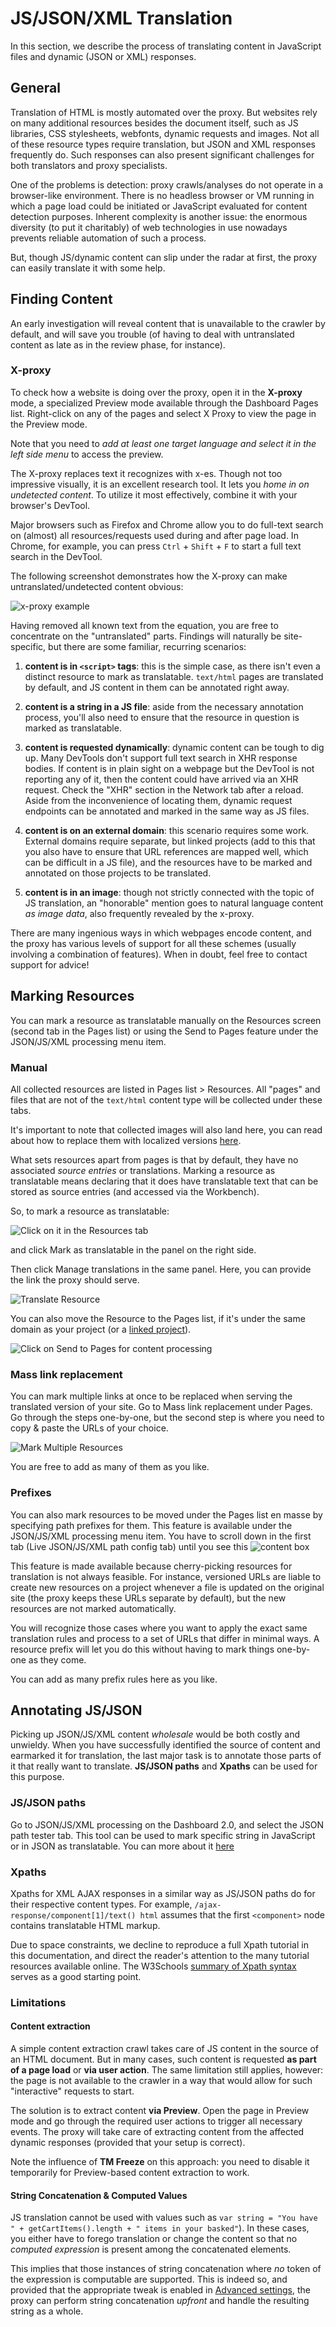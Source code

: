 # JS/JSON/XML Translation

In this section, we describe the process of translating content in JavaScript files and dynamic (JSON or XML) responses.

## General

Translation of HTML is mostly automated over the proxy. But websites rely on many additional resources besides the document itself, such as JS libraries, CSS stylesheets, webfonts, dynamic requests and images. Not all of these resource types require translation, but JSON and XML responses frequently do. Such responses can also present significant challenges for both translators and proxy specialists.

One of the problems is detection: proxy crawls/analyses do not operate in a browser-like environment. There is no headless browser or VM running in which a page load could be initiated or JavaScript evaluated for content detection purposes. Inherent complexity is another issue: the enormous diversity (to put it charitably) of web technologies in use nowadays prevents reliable automation of such a process.

But, though JS/dynamic content can slip under the radar at first, the proxy can easily translate it with some help.

## Finding Content

An early investigation will reveal content that is unavailable to the crawler by default, and will save you trouble (of having to deal with untranslated content as late as in the review phase, for instance).

### X-proxy

To check how a website is doing over the proxy, open it in the **X-proxy** mode, a specialized Preview mode available through the Dashboard Pages list. Right-click on any of the pages and select X Proxy to view the page in the Preview mode.

Note that you need to *add at least one target language *and* select it in the left side menu* to access the preview.

The X-proxy replaces text it recognizes with x-es. Though not too impressive visually, it is an excellent research tool. It lets you *home in on undetected content*. To utilize it most effectively, combine it with your browser's DevTool.

Major browsers such as Firefox and Chrome allow you to do full-text search on (almost) all resources/requests used during and after page load. In Chrome, for example, you can press `Ctrl`  + `Shift` + `F` to start a full text search in the DevTool.

The following screenshot demonstrates how the X-proxy can make untranslated/undetected content obvious:

![x-proxy example](/img/x_proxy_example.png)

Having removed all known text from the equation, you are free to concentrate on the "untranslated" parts. Findings will naturally be site-specific, but there are some familiar, recurring scenarios:

1. **content is in `<script>` tags**: this is the simple case, as there isn't even a distinct resource to mark as translatable. `text/html` pages are translated by default, and JS content in them can be annotated right away.

2. **content is a string in a JS file**: aside from the necessary annotation process, you'll also need to ensure that the resource in question is marked as translatable.

3. **content is requested dynamically**: dynamic content can be tough to dig up. Many DevTools don't support full text search in XHR response bodies. If content is in plain sight on a webpage but the DevTool is not reporting any of it, then the content could have arrived via an XHR request. Check the "XHR" section in the Network tab after a reload. Aside from the inconvenience of locating them, dynamic request endpoints can be annotated and marked in the same way as JS files.

4. **content is on an external domain**: this scenario requires some work. External domains require separate, but linked projects (add to this that you also have to ensure that URL references are mapped well, which can be difficult in a JS file), and the resources have to be marked and annotated on those projects to be translated.

5. **content is in an image**: though not strictly connected with the topic of JS translation, an "honorable" mention goes to natural language content *as image data*, also frequently revealed by the x-proxy.

There are many ingenious ways in which webpages encode content, and the proxy has various levels of support for all these schemes (usually involving a combination of features). When in doubt, feel free to contact support for advice!

## Marking Resources

You can mark a resource as translatable manually on the Resources screen (second tab in the Pages list) or using the Send to Pages feature under the JSON/JS/XML processing menu item.

### Manual

All collected resources are listed in Pages list > Resources. All "pages" and files that are not of the `text/html` content type will be collected under these tabs.

It's important to note that collected images will also land here, you can read about how to replace them with localized versions [here](./../cookbook/resourcetranslation.html).

What sets resources apart from pages is that by default, they have no associated *source entries* or translations. Marking a resource as translatable means declaring that it does have translatable text that can be stored as source entries (and accessed via the Workbench).

So, to mark a resource as translatable:

![Click on it in the Resources tab](/img/dashboard2/mark_as_translatable.png)

and click Mark as translatable in the panel on the right side.

Then click Manage translations in the same panel. Here, you can provide the link the proxy should serve.

![Translate Resource](/img/dashboard2/manage_translations.png)

You can also move the Resource to the Pages list, if it's under the same domain as your project (or a [linked project](./../dashboard2/dashboard2.html#linked-projects)).

![Click on Send to Pages for content processing](/img/dashboard2//move_resource_to_pages.jpg)

### Mass link replacement

You can mark multiple links at once to be replaced when serving the translated version of your site. Go to Mass link replacement under Pages. Go through the steps one-by-one, but the second step is where you need to copy & paste the URLs of your choice.

![Mark Multiple Resources](/img/dashboard2/mass_link_replacement.png)

You are free to add as many of them as you like.

### Prefixes

You can also mark resources to be moved under the Pages list en masse by specifying path prefixes for them. This feature is available under the JSON/JS/XML processing menu item. You have to scroll down in the first tab (Live JSON/JS/XML path config tab) until you see this ![content box](/img/dashboard2/send_to_pages_by_prefix.png)

This feature is made available because cherry-picking resources for translation is not always feasible. For instance, versioned URLs are liable to create new resources on a project whenever a file is updated on the original site (the proxy keeps these URLs separate by default), but the new resources are not marked automatically.

You will recognize those cases where you want to apply the exact same translation rules and process to a set of URLs that differ in minimal ways. A resource prefix will let you do this without having to mark things one-by-one as they come.

You can add as many prefix rules here as you like.

## Annotating JS/JSON

Picking up JSON/JS/XML content *wholesale* would be both costly and unwieldy. When you have successfully identified the source of content and earmarked it for translation, the last major task is to annotate those parts of it that really want to translate. **JS/JSON paths** and **Xpaths** can be used for this purpose.

### JS/JSON paths

Go to JSON/JS/XML processing on the Dashboard 2.0, and select the JSON path tester tab. This tool can be used to mark specific string in JavaScript or in JSON as translatable. You can more about it [here](../../dashboard2/settings/jptt.html)

### Xpaths

Xpaths for XML AJAX responses in a similar way as JS/JSON paths do for their respective content types. For example, `/ajax-response/component[1]/text() html`
assumes that the first `<component>` node contains translatable HTML markup.

Due to space constraints, we decline to reproduce a full Xpath tutorial in this documentation, and direct the reader's attention to the many tutorial resources available online. The W3Schools [summary of Xpath syntax](https://www.w3schools.com/xml/xpath_syntax.asp) serves as a good starting point.

### Limitations

#### Content extraction

A simple content extraction crawl takes care of JS content in the source of an HTML document. But in many cases, such content is requested **as part of a page load** or **via user action**. The same limitation still applies, however: the page is not available to the crawler in a way that would allow for such "interactive" requests to start.

The solution is to extract content **via Preview**. Open the page in Preview mode and go through the required user actions to trigger all necessary events. The proxy will take care of extracting content from the affected dynamic responses (provided that your setup is correct).

Note the influence of **TM Freeze** on this approach: you need to disable it temporarily for Preview-based content extraction to work.

#### String Concatenation & Computed Values

JS translation cannot be used with values such as `var string = "You have " + getCartItems().length + " items in your basked"`). In these cases, you either have to forego translation or change the content so that no *computed expression* is present among the concatenated elements.

This implies that those instances of string concatenation where *no* token of the expression is computable are supported. This is indeed so, and provided that the appropriate tweak is enabled in [Advanced settings](../settings/advancedsettings.html#tweaks), the proxy can perform string concatenation *upfront* and handle the resulting string as a whole.
